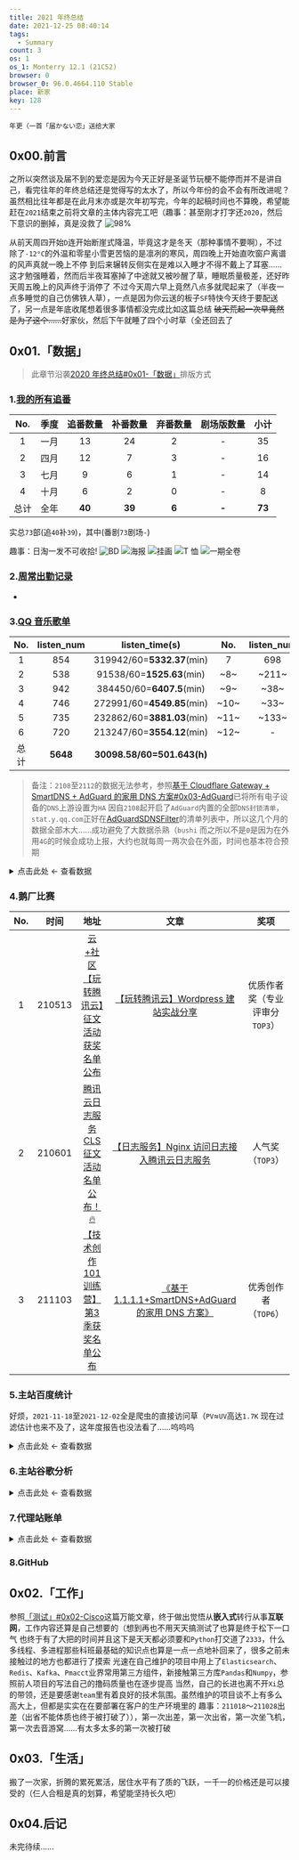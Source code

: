 ```yaml
---
title: 2021 年终总结
date: 2021-12-25 08:40:14
tags:
  - Summary
count: 3
os: 1
os_1: Monterry 12.1 (21C52)
browser: 0
browser_0: 96.0.4664.110 Stable
place: 新家
key: 128
---
```

    年更（一首「届かない恋」送给大家
<!-- more -->
## 0x00.前言
之所以突然谈及届不到的爱恋是因为今天正好是圣诞节<span title="你知道的太多了" class="heimu">玩梗不能停而并不是讲自己</span>，看完往年的年终总结还是觉得写的太水了，所以今年份的会不会有所改进呢？
虽然相比往年都是在此月末亦或是次年初写完，今年的起稿时间也不算晚，希望能赶在`2021`结束之前将文章的主体内容完工吧（趣事：<span title="你知道的太多了" class="heimu">甚至刚才打字还`2020`，然后下意识的删掉，真是没救了</span>
![98%](https://i1.yuangezhizao.cn/macOS/20211225092105.png!webp)

从前天周四开始`D`连开始断崖式降温，毕竟这才是冬天（那种事情不要啊），不过除了`-12°C`的外温和零星小雪更苦恼的是凛冽的寒风，周四晚上开始直吹窗户离谱的风声真就一晚上不停
到后来辗转反侧实在是难以入睡才不得不戴上了耳塞……这才勉强睡着，然而后半夜耳塞掉了中途就又被吵醒了草，睡眠质量极差，还好昨天周五晚上的风声终于消停了
不过今天周六早上竟然八点多就爬起来了（<span title="你知道的太多了" class="heimu">半夜一点多睡觉的自己仿佛铁人草</span>），一点是因为你云送的板子`SF`特快今天终于要配送了，另一点是年底收尾想着很多事情都没完成比如这篇总结
~~破天荒起一次早竟然是为了这个……~~好家伙，然后下午就睡了四个小时草（全还回去了

## 0x01.「数据」
> 此章节沿袭[2020 年终总结#0x01-「数据」](./2020.html#0x01-「数据」)排版方式
### 1.[我的所有追番](https://bgmlist.yuangezhizao.cn)
No. | 季度 | 追番数量 | 补番数量 | 弃番数量 | 剧场版数量 | 小计
:---: | :---: | :---: | :---: | :---:| :---: | :---:
1 | 一月 | 13 | 24 | 2 | - | 35
2 | 四月 | 12 | 7 | 3 | - | 16
3 | 七月 | 9 | 6 | 1 | - | 14
4 | 十月 | 6 | 2 | 0 | - | 8
总计 | 全年 | **40** | **39** | **6** | **-** | **73**

实总`73`部(追`40`补`39`)，其中(番剧`73`剧场`-`)

趣事：日淘一发不可收拾!
![BD](https://i1.yuangezhizao.cn/macOS/20211225232335.png!webp)
![海报](https://i1.yuangezhizao.cn/macOS/20211225232446.png!webp)
![挂画](https://i1.yuangezhizao.cn/macOS/20211225233254.png!webp)
![T 恤](https://i1.yuangezhizao.cn/macOS/20211225234614.png!webp)
![一期全卷](https://i1.yuangezhizao.cn/macOS/20211225235543.png!webp)

### 2.[周常出勤记录](https://maimai.yuangezhizao.cn)
-

### 3.[QQ 音乐歌单](https://y.qq.com/n/yqq/playlist/3169160172.html)
No. | listen_num | listen_time(s) | No. | listen_num | listen_time(s)
:---: | :---: | :---: | :---: | :---: | :---:
1 | 854 | 319942/60=**5332.37**(min) | 7 | 698 | 178780/60=**2979.67**(min) | 
2 | 538 | 91538/60=**1525.63**(min) | ~8~ | ~211~ | ~~52462/60=**874.37**(min)~~
3 | 942 | 384450/60=**6407.5**(min) | ~9~ | ~38~ | ~~19075/60=**317.92**(min)~~
4 | 746 | 272991/60=**4549.85**(min) | ~10~ | ~33~ | ~~13112/60=**218.53**(min)~~
5 | 735 | 232862/60=**3881.03**(min) | ~11~ | ~133~ | ~~27456/60=**457.6**(min)~~
6 | 720 | 213247/60=**3554.12**(min) | ~12~ | - | -
总计 | **5648** | **30098.58/60=501.643(h)**

> 备注：`2108`至`2112`的数据无法参考，参照[基于 Cloudflare Gateway + SmartDNS + AdGuard 的家用 DNS 方案#0x03-AdGuard](../python/Cloudflare/Gateway.html#0x03-AdGuard)已将所有电子设备的`DNS`上游设置为`HA`
因自`2108`起开启了`AdGuard`内置的全部`DNS封锁清单`，`stat.y.qq.com`正好在[AdGuardSDNSFilter](https://github.com/AdguardTeam/AdGuardSDNSFilter)的清单列表中，所以这几个月的数据全部木大……成功避免了大数据杀熟（`bushi`
而之所以不是`0`是因为在外用`4G`的时候会成功上报，大约也就每周一两次会在外面，时间也基本符合预期

<details><summary>点击此处 ← 查看数据</summary>

![filter.txt](https://i1.yuangezhizao.cn/macOS/20211225212229.png!webp)

解决方法自然是在`自定义过滤规则`里放行`@@||stat.y.qq.com^$important`，保证`QQ 音乐`听歌月报数据可以正确生成（可惜木大的这五个月没了就是没了
![查询日志](https://i1.yuangezhizao.cn/macOS/20211225213058.png!webp)

</details>

### 4.鹅厂比赛
No. | 时间 | 地址 | 文章 | 奖项
:---: | :---: | :---: | :---: | :---:
1 | 210513 | [云+社区【玩转腾讯云】征文活动获奖名单公布](https://web.archive.org/web/20211225145618/https://cloud.tencent.com/developer/article/1823090) | [【玩转腾讯云】Wordpress 建站实战分享](https://cloud.tencent.com/developer/article/1820772) | 优质作者奖（专业评审分 `TOP3`）
2 | 210601 | [腾讯云日志服务CLS征文活动名单公布！🔥](https://web.archive.org/web/20211225145953/https://cloud.tencent.com/developer/article/1830795) | [【日志服务】Nginx 访问日志接入腾讯云日志服务](https://cloud.tencent.com/developer/article/1820785) | 人气奖（`TOP3`）
3 | 211103 | [【技术创作101训练营】第3季获奖名单公布](https://web.archive.org/web/20211225144633/https://cloud.tencent.com/developer/article/1896650) | [《基于 1.1.1.1+SmartDNS+AdGuard 的家用 DNS 方案》](https://cloud.tencent.com/developer/video/25801) | 优秀创作者（`TOP6`）

### 5.主站百度统计
好烦，`2021-11-18`至`2021-12-02`全是爬虫的直接访问草（`PV`≈`UV`高达`1.7K`
现在过滤估计也来不及了，这年度报告也没法看了……呜呜呜

<details><summary>点击此处 ← 查看数据</summary>

![](https://i1.yuangezhizao.cn/macOS/20220110222247.png!webp)
![](https://i1.yuangezhizao.cn/macOS/20220110222609.png!webp)
![](https://i1.yuangezhizao.cn/macOS/20220110222720.png!webp)
![](https://i1.yuangezhizao.cn/macOS/20220110233456.png!webp)
![](https://i1.yuangezhizao.cn/macOS/20220110222949.png!webp)
![](https://i1.yuangezhizao.cn/macOS/20220110223032.png!webp)
![](https://i1.yuangezhizao.cn/macOS/20220110223149.png!webp)
![](https://i1.yuangezhizao.cn/macOS/20220110223303.png!webp)
![](https://i1.yuangezhizao.cn/macOS/20220110223417.png!webp)
![](https://i1.yuangezhizao.cn/macOS/20220110223518.png!webp)
![](https://i1.yuangezhizao.cn/macOS/20220110223544.png!webp)
![](https://i1.yuangezhizao.cn/macOS/20220110223607.png!webp)
![](https://i1.yuangezhizao.cn/macOS/20220110223720.png!webp)
![](https://i1.yuangezhizao.cn/macOS/20220110223743.png!webp)
![](https://i1.yuangezhizao.cn/macOS/20220110223849.png!webp)
![](https://i1.yuangezhizao.cn/macOS/20220110223937.png!webp)
![](https://i1.yuangezhizao.cn/macOS/20220110224035.png!webp)
![](https://i1.yuangezhizao.cn/macOS/20220110224224.png!webp)
![](https://i1.yuangezhizao.cn/macOS/20220110224350.png!webp)
![](https://i1.yuangezhizao.cn/macOS/20220110224457.png!webp)
![](https://i1.yuangezhizao.cn/macOS/20220110224530.png!webp)
![](https://i1.yuangezhizao.cn/macOS/20220110224705.png!webp)
![](https://i1.yuangezhizao.cn/macOS/20220110224730.png!webp)
![](https://i1.yuangezhizao.cn/macOS/20220110224855.png!webp)
![](https://i1.yuangezhizao.cn/macOS/20220110224936.png!webp)
![](https://i1.yuangezhizao.cn/macOS/20220110225111.png!webp)
![](https://i1.yuangezhizao.cn/macOS/20220110225313.png!webp)

</details>

### 6.主站谷歌分析

<details><summary>点击此处 ← 查看数据</summary>

![](https://i1.yuangezhizao.cn/macOS/20220114233151.png!webp)
![](https://i1.yuangezhizao.cn/macOS/20220114233246.png!webp)
![](https://i1.yuangezhizao.cn/macOS/20220114233309.png!webp)
![](https://i1.yuangezhizao.cn/macOS/20220114233426.png!webp)
![](https://i1.yuangezhizao.cn/macOS/20220114233503.png!webp)
![](https://i1.yuangezhizao.cn/macOS/20220114233527.png!webp)
![](https://i1.yuangezhizao.cn/macOS/20220114233650.png!webp)
![](https://i1.yuangezhizao.cn/macOS/20220114233807.png!webp)
![](https://i1.yuangezhizao.cn/macOS/20220114233843.png!webp)
![](https://i1.yuangezhizao.cn/macOS/20220114233958.png!webp)
![](https://i1.yuangezhizao.cn/macOS/20220114234033.png!webp)
![](https://i1.yuangezhizao.cn/macOS/20220114234422.png!webp)
![](https://i1.yuangezhizao.cn/macOS/20220114234510.png!webp)
![](https://i1.yuangezhizao.cn/macOS/20220114234546.png!webp)

</details>

### 7.代理站账单

<details><summary>点击此处 ← 查看数据</summary>

![Skysilk](https://i1.yuangezhizao.cn/macOS/20220114232321.png!webp)
![2101-02](https://i1.yuangezhizao.cn/macOS/QQ20211225-213723@2x.png!webp)
![2103-04](https://i1.yuangezhizao.cn/macOS/QQ20211225-214053@2x.png!webp)
![2105-06](https://i1.yuangezhizao.cn/macOS/QQ20211225-214145@2x.png!webp)
![2107-08](https://i1.yuangezhizao.cn/macOS/QQ20211225-214212@2x.png!webp)
![2109-10](https://i1.yuangezhizao.cn/macOS/QQ20211225-214235@2x.png!webp)
![2111-12](https://i1.yuangezhizao.cn/macOS/QQ20220114-231540@2x.png!webp)

</details>

### 8.GitHub

## 0x02.「工作」
参照[「测试」#0x02-Cisco](../works/ALSI/test.html#0x02-Cisco)这篇万能文章，终于做出觉悟从**嵌入式**转行从事**互联网**，工作内容还算是自己想要的（想到再也不用天天搞测试了也算是终于松下一口气
也终于有了大把的时间并且这下是天天都必须要和`Python`打交道了`2333`，什么多线程、多进程那些科班最基础的知识点也算是一点一点地补回来了，很多之前未接触过的地方也都进行了摸索
光速在自己维护的项目中用上了`Elasticsearch`、`Redis`、`Kafka`、`Pmacct`业界常用第三方组件，新接触第三方库`Pandas`和`Numpy`，参照前人项目的写法自己的撸码质量也在逐步提高
当然，自己的长进也离不开`Xi`总的带领，还是要感谢`team`里有着良好的技术氛围。虽然维护的项目谈不上有多么高大上，但都是实实在在要部署在客户的生产环境里的
趣事：`211018`～`211028`出差（<span title="你知道的太多了" class="heimu">出省不能体质也终于被打破了）</span>），第一次出差，第一次出省，第一次坐飞机，第一次去音游窝……有太多太多的第一次被打破

## 0x03.「生活」
搬了一次家，折腾的累死累活，居住水平有了质的飞跃，一千一的价格还是可以接受的（仨人合租是真的划算，希望能坚持长久吧）

## 0x04.后记
未完待续……